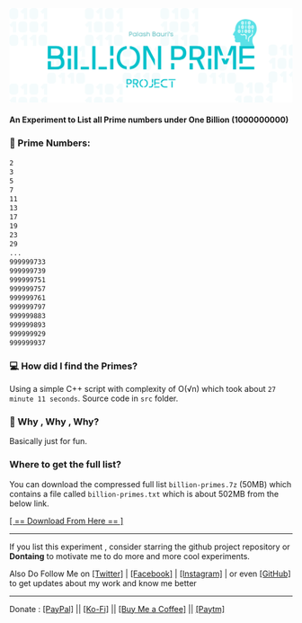 ![# Billion Prime Project](./media/banner.png)

#### An Experiment to List all Prime numbers under One Billion (1000000000)

### 📜 Prime Numbers:
```
2
3
5
7
11
13
17
19
23
29
...
999999733
999999739
999999751
999999757
999999761
999999797
999999883
999999893
999999929
999999937
```

### 💻 How did I find the Primes?
Using a simple C++ script with complexity of O(√n) which took about ``27 minute 11 seconds``. 
Source code in `src` folder.

### 🤔 Why , Why , Why?
Basically just for fun.

### Where to get the full list?
You can download the compressed full list `billion-primes.7z` (50MB) which contains a file called `billion-primes.txt` which is about 502MB from the below link.

[[ == Download From Here == ]](https://sourceforge.net/projects/billion-primes/files/billion-primes.7z/download)

---
If you list this experiment , consider starring the github project repository or **Dontaing** to motivate me to do more and more cool experiments.

Also Do Follow Me on [[Twitter]](https://twitter.com/bauripalash) | [[Facebook]](https://facebook.com/bauripalash) | [[Instagram]](https://instagram.com/bauripalash) | or even [[GitHub]](https://github.com/bauripalash) to get updates about my work and know me better

--- 
Donate : [[PayPal]](https://paypal.me/bauripalash) || [[Ko-Fi]](https://ko-fi.com/palash) || [[Buy Me a Coffee]](https://buymeacoffee.com/palash) || [[Paytm]](https://p-y.tm/9V-oX9y)